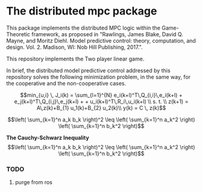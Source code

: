 # The distributed mpc package

This package implements the distributed MPC logic within the Game-Theoretic framework, as proposed in "Rawlings, James Blake, David Q. Mayne, and Moritz Diehl. Model predictive control: theory, computation, and design. Vol. 2. Madison, WI: Nob Hill Publishing, 2017.".

This repository implements the Two player linear game.

In brief, the distributed model predictive control addressed by this repository solves the following minimization problem, in the same way, for the cooperative and the non-cooperative cases.

```math
min_{u,i} \, J_i(k) = \sum_{l=1}^{N}  e_i(k+l)^T\,Q_{i,i}\,e_i(k+l) + e_j(k+l)^T\,Q_{i,j}\,e_j(k+l) +  + u_i(k+l)^T\,R_i\,u_i(k+l)
\\
s. t.
\\
z(k+1) = A\,z(k)+B_{1} u_1(k)+B_{2} u_2(k)\\
y(k) = C \, z(k)
```

```math
\left( \sum_{k=1}^n a_k b_k \right)^2 \leq \left( \sum_{k=1}^n a_k^2 \right) \left( \sum_{k=1}^n b_k^2 \right)
```

**The Cauchy-Schwarz Inequality**
$$\left( \sum_{k=1}^n a_k b_k \right)^2 \leq \left( \sum_{k=1}^n a_k^2 \right) \left( \sum_{k=1}^n b_k^2 \right)$$

### TODO
1. purge from ros



